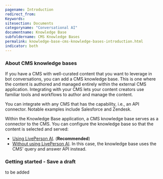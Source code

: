 ```yaml
---
pagename: Introduction
redirect_from:
Keywords:
sitesection: Documents
categoryname: "Conversational AI"
documentname: Knowledge Base
subfoldername: CMS Knowledge Bases
permalink: knowledge-base-cms-knowledge-bases-introduction.html
indicator: both
---
```


### About CMS knowledge bases

If you have a CMS with well-curated content that you want to leverage in bot conversations, you can add a CMS knowledge base. This is one where the content is authored and managed entirely within the external CMS application. Integrating with your CMS lets your content creators use familiar tools and workflows to author and manage the content.

You can integrate with any CMS that has the capability, i.e., an API connector. Notable examples include Salesforce and Zendesk. 

Within the Knowledge Base application, a CMS knowledge base serves as a connector to the CMS. You can configure the knowledge base so that the content is selected and served:

* [Using LivePerson AI](knowledge-base-cms-knowledge-bases-cms-kbs-with-liveperson-ai.html). (**Recommended**) 
* [Without using LivePerson AI](knowledge-base-cms-knowledge-bases-cms-kbs-without-liveperson-ai.html). In this case, the knowledge base uses the CMS' query and answer API instead.

### Getting started - Save a draft

to be added